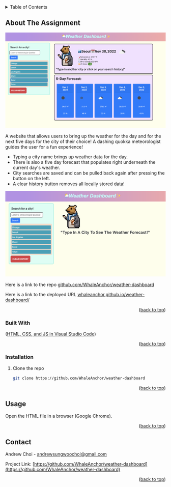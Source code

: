 <div id="top"></div>

<!-- TABLE OF CONTENTS -->
<details>
  <summary>Table of Contents</summary>
  <ol>
    <li>
      <a href="#about-the-assignment">Weather Dashboard</a>
      <ul>
        <li><a href="#built-with">Built With</a></li>
      </ul>
    </li>
     <li>
      <a href="#getting-started">Getting Started</a>
      <ul>
        <li><a href="#installation">Installation</a></li>
      </ul>
    </li>
    <li><a href="#usage">Usage</a></li>
    <li><a href="#contact">Contact</a></li>
  </ol>
</details>



<!-- ABOUT THE PROJECT -->
## About The Assignment

![Andrew Choi's Weather Dashboard website](/assets/images/screenshot1.png "screenshot of populated weather data.")

A website that allows users to bring up the weather for the day and for the next five days for the city of their choice! A dashing quokka meteorologist guides the user for a fun experience!
* Typing a city name brings up weather data for the day.
* There is also a five day forecast that populates right underneath the current day's weather.
* City searches are saved and can be pulled back again after pressing the button on the left.
* A clear history button removes all locally stored data!

![Andrew Choi's Coding Quiz website](/assets/images/screenshot2.png "screenshot of the landing page.")

Here is a link to the repo <a href="https://github.com/WhaleAnchor/weather-dashboard">github.com/WhaleAnchor/weather-dashboard</a>

Here is a link to the deployed URL <a href="https://whaleanchor.github.io/weather-dashboard/">whaleanchor.github.io/weather-dashboard/</a>

<p align="right">(<a href="#top">back to top</a>)</p>



### Built With

<p align ="left">(<a href="https://visualstudio.microsoft.com/">HTML, CSS, and JS in Visual Studio Code</a>)</p>

<p align="right">(<a href="#top">back to top</a>)</p>



<!-- GETTING STARTED -->

### Installation

1. Clone the repo
   ```sh
   git clone https://github.com/WhaleAnchor/weather-dashboard
   ```

<p align="right">(<a href="#top">back to top</a>)</p>



<!-- USAGE EXAMPLES -->
## Usage

Open the HTML file in a browser (Google Chrome).


<p align="right">(<a href="#top">back to top</a>)</p>


<!-- CONTACT -->
## Contact

Andrew Choi - andrewsungwoochoi@gmail.com

Project Link: [https://github.com/WhaleAnchor/weather-dashboard](https://github.com/WhaleAnchor/weather-dashboard)

<p align="right">(<a href="#top">back to top</a>)</p>




